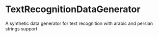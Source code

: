 # TextRecognitionDataGenerator
A synthetic data generator for text recognition with arabic and persian strings support 
